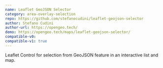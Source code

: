 ```yaml
---
name: Leaflet GeoJSON Selector
category: area-overlay-selection
repo: https://github.com/stefanocudini/leaflet-geojson-selector
author: Stefano Cudini
author-url: https://opengeo.tech/
demo: https://opengeo.tech/maps/leaflet-geojson-selector/
compatible-v0:
compatible-v1: true
---
```


Leaflet Control for selection from GeoJSON feature in an interactive list and map.
